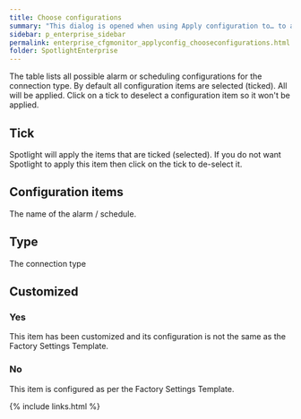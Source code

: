 ```yaml
---
title: Choose configurations
summary: "This dialog is opened when using Apply configuration to… to apply an alarm (Configure | Alarms) or scheduling (Configure | Scheduling) configuration."
sidebar: p_enterprise_sidebar
permalink: enterprise_cfgmonitor_applyconfig_chooseconfigurations.html
folder: SpotlightEnterprise
---
```




The table lists all possible alarm or scheduling configurations for the connection type. By default all configuration items are selected (ticked). All will be applied. Click on a tick to deselect a configuration item so it won't be applied.

## Tick

Spotlight will apply the items that are ticked (selected). If you do not want Spotlight to apply this item then click on the tick to de-select it.

## Configuration items

The name of the alarm / schedule.

## Type

The connection type

## Customized

### Yes

This item has been customized and its configuration is not the same as the Factory Settings Template.

### No

This item is configured  as per the Factory Settings Template.




{% include links.html %}
